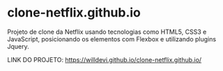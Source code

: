 # clone-netflix.github.io
Projeto de clone da Netflix usando tecnologias como HTML5, CSS3 e JavaScript, posicionando os elementos com Flexbox e utilizando plugins Jquery.

LINK DO PROJETO: https://willdevi.github.io/clone-netflix.github.io/
